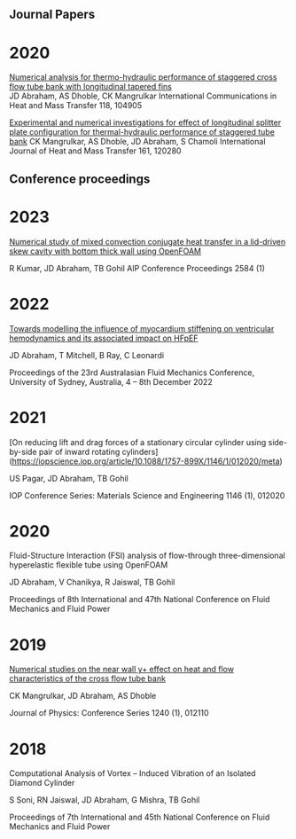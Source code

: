## Journal Papers
# 2020
[Numerical analysis for thermo-hydraulic performance of staggered cross flow tube bank with longitudinal tapered fins](https://doi.org/10.1016/j.icheatmasstransfer.2020.104905)  
JD Abraham, AS Dhoble, CK Mangrulkar
International Communications in Heat and Mass Transfer 118, 104905

[Experimental and numerical investigations for effect of longitudinal splitter plate configuration for thermal-hydraulic performance of staggered tube bank](https://doi.org/10.1016/j.ijheatmasstransfer.2020.120280) 
CK Mangrulkar, AS Dhoble, JD Abraham, S Chamoli 
International Journal of Heat and Mass Transfer 161, 120280
## Conference proceedings
# 2023
[Numerical study of mixed convection conjugate heat transfer in a lid-driven skew cavity with bottom thick wall using OpenFOAM](https://doi.org/10.1063/5.0134342)

R Kumar, JD Abraham, TB Gohil 
AIP Conference Proceedings 2584 (1)

# 2022

[Towards modelling the influence of myocardium stiffening on ventricular hemodynamics and its associated impact on HFpEF](https://www.afms.org.au/proceedings/23/Abraham_et_al_2022.pdf) 

JD Abraham, T Mitchell, B Ray, C Leonardi 

Proceedings of the 23rd Australasian Fluid Mechanics Conference, University of Sydney, Australia, 4 – 8th December 2022 


# 2021

[On reducing lift and drag forces of a stationary circular cylinder using side-by-side pair of inward rotating cylinders] (https://iopscience.iop.org/article/10.1088/1757-899X/1146/1/012020/meta)

US Pagar, JD Abraham, TB Gohil

IOP Conference Series: Materials Science and Engineering 1146 (1), 012020


# 2020


Fluid-Structure Interaction (FSI) analysis of flow-through three-dimensional hyperelastic flexible tube using OpenFOAM

JD Abraham, V Chanikya, R Jaiswal, TB Gohil

Proceedings of 8th International and 47th National Conference on Fluid Mechanics and Fluid Power


# 2019

[Numerical studies on the near wall y+ effect on heat and flow characteristics of the cross flow tube bank](https://iopscience.iop.org/article/10.1088/1742-6596/1240/1/012110/meta)

CK Mangrulkar, JD Abraham, AS Dhoble

Journal of Physics: Conference Series 1240 (1), 012110


# 2018

Computational Analysis of Vortex – Induced Vibration of an Isolated Diamond Cylinder

S Soni, RN Jaiswal, JD Abraham, G Mishra, TB Gohil

Proceedings of 7th International and 45th National Conference on Fluid Mechanics and Fluid Power


